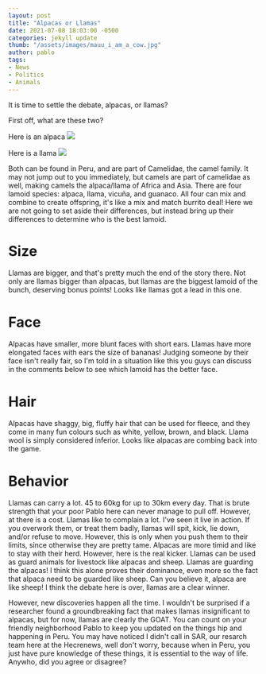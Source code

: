 ```yaml
---
layout: post
title: "Alpacas or Llamas"
date: 2021-07-08 18:03:00 -0500
categories: jekyll update
thumb: "/assets/images/mauu_i_am_a_cow.jpg"
author: pablo
tags:
- News
- Politics
- Animals
---
```


It is time to settle the debate, alpacas, or llamas?

First off, what are these two?

Here is an alpaca
![](https://hecrenews.github.io/assets/images/alpaca.jpg)

Here is a llama
![](https://hecrenews.github.io/assets/images/llama.jpg)

Both can be found in Peru, and are part of Camelidae, the camel family. It may not jump out to you immediately, but camels are part of camelidae as well, making camels
the alpaca/llama of Africa and Asia. There are four lamoid species: alpaca, llama, vicuña, and guanaco. All four can mix and combine to create offspring, it's like
a mix and match burrito deal! Here we are not going to set aside their differences, but instead bring up their differences to determine who is the best lamoid.

# Size
Llamas are bigger, and that's pretty much the end of the story there. Not only are llamas bigger than alpacas, but llamas are the biggest lamoid of the bunch,
deserving bonus points! Looks like llamas got a lead in this one.

# Face
Alpacas have smaller, more blunt faces with short ears. Llamas have more elongated faces with ears the size of bananas! Judging someone by their face isn't really
fair, so I'm told in a situation like this you guys can discuss in the comments below to see which lamoid has the better face.

# Hair
Alpacas have shaggy, big, fluffy hair that can be used for fleece, and they come in many fun colours such as white, yellow, brown, and black. Llama wool is simply
considered inferior. Looks like alpacas are combing back into the game.

# Behavior
Llamas can carry a lot. 45 to 60kg for up to 30km every day. That is brute strength that your poor Pablo here can never manage to pull off. However, at there is a
cost. Llamas like to complain a lot. I've seen it live in action. If you overwork them, or treat them badly, llamas will spit, kick, lie down, and/or refuse to
move. However, this is only when you push them to their limits, since otherwise they are pretty tame. Alpacas are more timid and like to stay with their herd.
However, here is the real kicker. Llamas can be used as guard animals for livestock like alpacas and sheep. Llamas are guarding the alpacas! I think this alone
proves their dominance, even more so the fact that alpaca need to be guarded like sheep. Can you believe it, alpaca are like sheep! I think the debate here is over,
llamas are a clear winner.

However, new discoveries happen all the time. I wouldn't be surprised if a researcher found a groundbreaking fact that makes llamas insignificant to alpacas, but for
now, llamas are clearly the GOAT. You can count on your friendly neighborhood Pablo to keep you updated on the things hip and happening in Peru. You may have noticed
I didn't call in SAR, our resarch team here at the Hecrenews, well don't worry, because when in Peru, you just have pure knowledge of these things, it is essential
to the way of life. Anywho, did you agree or disagree?
